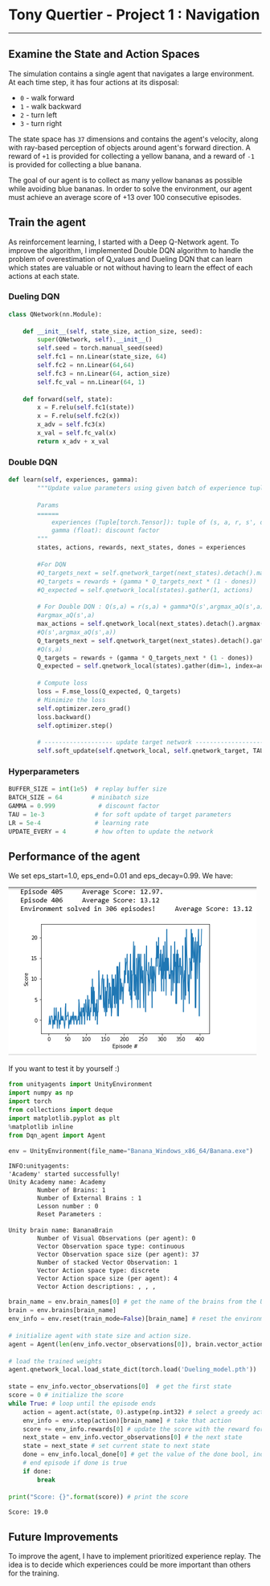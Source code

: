 
# Tony Quertier - Project 1 : Navigation

---


## Examine the State and Action Spaces

The simulation contains a single agent that navigates a large environment.  At each time step, it has four actions at its disposal:
- `0` - walk forward 
- `1` - walk backward
- `2` - turn left
- `3` - turn right

The state space has `37` dimensions and contains the agent's velocity, along with ray-based perception of objects around agent's forward direction.  A reward of `+1` is provided for collecting a yellow banana, and a reward of `-1` is provided for collecting a blue banana. 

The goal of our agent is to collect as many yellow bananas as possible while avoiding blue bananas. In order to solve the environment, our agent must achieve an average score of +13 over 100 consecutive episodes.

##  Train the agent

As reinforcement learning, I started with a Deep Q-Network agent. To improve the algorithm, I implemented Double DQN algorithm to handle the problem of overestimation of Q_values and Dueling DQN that can learn which states are valuable or not without having to learn the effect of each actions at each state.

### Dueling DQN


```python
class QNetwork(nn.Module):

    def __init__(self, state_size, action_size, seed):
        super(QNetwork, self).__init__()
        self.seed = torch.manual_seed(seed)
        self.fc1 = nn.Linear(state_size, 64)
        self.fc2 = nn.Linear(64,64)
        self.fc3 = nn.Linear(64, action_size)
        self.fc_val = nn.Linear(64, 1)

    def forward(self, state):
        x = F.relu(self.fc1(state))
        x = F.relu(self.fc2(x))
        x_adv = self.fc3(x)
        x_val = self.fc_val(x)
        return x_adv + x_val
```

### Double DQN


```python
def learn(self, experiences, gamma):
        """Update value parameters using given batch of experience tuples.

        Params
        ======
            experiences (Tuple[torch.Tensor]): tuple of (s, a, r, s', done) tuples 
            gamma (float): discount factor
        """
        states, actions, rewards, next_states, dones = experiences

        #For DQN
        #Q_targets_next = self.qnetwork_target(next_states).detach().max(1)[0].unsqueeze(1)
        #Q_targets = rewards + (gamma * Q_targets_next * (1 - dones))
        #Q_expected = self.qnetwork_local(states).gather(1, actions)

        # For Double DQN : Q(s,a) = r(s,a) + gamma*Q(s',argmax_aQ(s',a))
        #argmax_aQ(s',a)
        max_actions = self.qnetwork_local(next_states).detach().argmax(dim=1, keepdim=True)
        #Q(s',argmax_aQ(s',a))
        Q_targets_next = self.qnetwork_target(next_states).detach().gather(dim=1, index=max_actions)
        #Q(s,a)
        Q_targets = rewards + (gamma * Q_targets_next * (1 - dones))
        Q_expected = self.qnetwork_local(states).gather(dim=1, index=actions)

        # Compute loss
        loss = F.mse_loss(Q_expected, Q_targets)
        # Minimize the loss
        self.optimizer.zero_grad()
        loss.backward()
        self.optimizer.step()

        # ------------------- update target network ------------------- #
        self.soft_update(self.qnetwork_local, self.qnetwork_target, TAU)  
```

### Hyperparameters


```python
BUFFER_SIZE = int(1e5)  # replay buffer size
BATCH_SIZE = 64        # minibatch size
GAMMA = 0.999            # discount factor
TAU = 1e-3              # for soft update of target parameters
LR = 5e-4               # learning rate 
UPDATE_EVERY = 4        # how often to update the network
```

## Performance of the agent

We set eps_start=1.0, eps_end=0.01 and eps_decay=0.99. We have:

![title](p1-navigation.png)

If you want to test it by yourself :) 


```python
from unityagents import UnityEnvironment
import numpy as np
import torch
from collections import deque
import matplotlib.pyplot as plt
%matplotlib inline
from Dqn_agent import Agent
```


```python
env = UnityEnvironment(file_name="Banana_Windows_x86_64/Banana.exe")
```

    INFO:unityagents:
    'Academy' started successfully!
    Unity Academy name: Academy
            Number of Brains: 1
            Number of External Brains : 1
            Lesson number : 0
            Reset Parameters :
    		
    Unity brain name: BananaBrain
            Number of Visual Observations (per agent): 0
            Vector Observation space type: continuous
            Vector Observation space size (per agent): 37
            Number of stacked Vector Observation: 1
            Vector Action space type: discrete
            Vector Action space size (per agent): 4
            Vector Action descriptions: , , , 
    


```python
brain_name = env.brain_names[0] # get the name of the brains from the Unity environment
brain = env.brains[brain_name]
env_info = env.reset(train_mode=False)[brain_name] # reset the environment and obtain info on state/action space

# initialize agent with state size and action size.
agent = Agent(len(env_info.vector_observations[0]), brain.vector_action_space_size, seed=0)

# load the trained weights
agent.qnetwork_local.load_state_dict(torch.load('Dueling_model.pth'))

state = env_info.vector_observations[0]  # get the first state
score = 0 # initialize the score
while True: # loop until the episode ends
    action = agent.act(state, 0).astype(np.int32) # select a greedy action
    env_info = env.step(action)[brain_name] # take that action
    score += env_info.rewards[0] # update the score with the reward for taking that action
    next_state = env_info.vector_observations[0] # the next state
    state = next_state # set current state to next state
    done = env_info.local_done[0] # get the value of the done bool, indicating the episode is over
    # end episode if done is true
    if done:
        break

print("Score: {}".format(score)) # print the score


```

    Score: 19.0
    

## Future Improvements

To improve the agent, I have to implement prioritized experience replay. The idea is to decide which experiences could be more important than others for the training.
